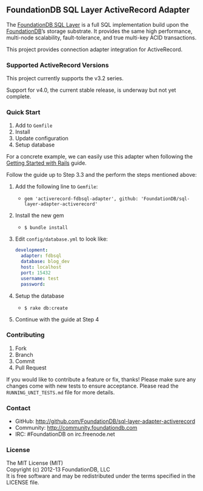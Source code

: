 ## FoundationDB SQL Layer ActiveRecord Adapter

The [FoundationDB SQL Layer](https://github.com/FoundationDB/sql-layer) is a
full SQL implementation build upon the [FoundationDB](https://foundationdb.com)’s
storage substrate. It provides the same high performance, multi-node scalability,
fault-tolerance, and true multi-key ACID transactions.

This project provides connection adapter integration for ActiveRecord.


### Supported ActiveRecord Versions

This project currently supports the v3.2 series.

Support for v4.0, the current stable release, is underway but not yet complete.


### Quick Start

1. Add to `Gemfile`
2. Install
3. Update configuration
4. Setup database

For a concrete example, we can easily use this adapter when following the
[Getting Started with Rails](http://guides.rubyonrails.org/v3.2.14/getting_started.html)
guide.

Follow the guide up to Step 3.3 and the perform the steps mentioned above:

1. Add the following line to `Gemfile`:
    - `gem 'activerecord-fdbsql-adapter', github: 'FoundationDB/sql-layer-adapter-activerecord'`
2. Install the new gem
    - `$ bundle install`
3. Edit `config/database.yml` to look like:

    ```yaml
    development:
      adapter: fdbsql
      database: blog_dev
      host: localhost
      port: 15432
      username: test
      password:
   ```
4. Setup the database
    - `$ rake db:create`
6. Continue with the guide at Step 4

### Contributing

1. Fork
2. Branch
3. Commit
4. Pull Request

If you would like to contribute a feature or fix, thanks! Please make
sure any changes come with new tests to ensure acceptance. Please read
the `RUNNING_UNIT_TESTS.md` file for more details.

### Contact

* GitHub: http://github.com/FoundationDB/sql-layer-adapter-activerecord
* Community: http://community.foundationdb.com
* IRC: #FoundationDB on irc.freenode.net

### License

The MIT License (MIT)  
Copyright (c) 2012-13 FoundationDB, LLC  
It is free software and may be redistributed under the terms specified
in the LICENSE file.

